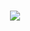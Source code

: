 <h1 align="center">
  <a href="https://sunguoqi.com/">
    <img src="https://readme-typing-svg.herokuapp.com/?lines=console.log(%22Hello%2C%20World!%22);欢迎您访问我的主页!&center=true&size=27">
  </a>
</h1>
